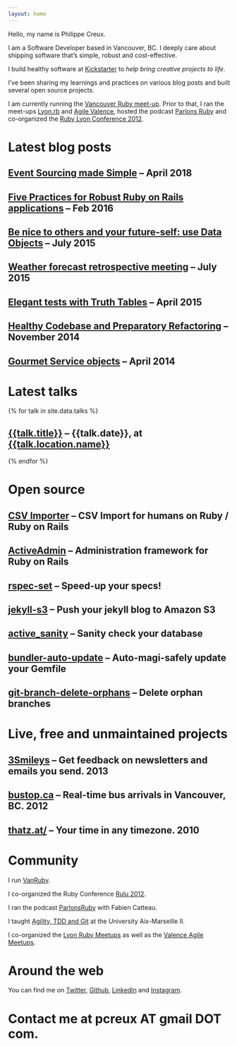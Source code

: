 ```yaml
---
layout: home
---
```


Hello, my name is Philippe Creux.

I am a Software Developer based in Vancouver, BC. I deeply care about shipping software that’s simple, robust and cost-effective.

I build healthy software at [Kickstarter](https://www.kickstarter.com) to *help bring creative projects to life*.

I’ve been sharing my learnings and practices on various blog posts and built several open source projects.

I am currently running the [Vancouver Ruby meet-up](http://vanruby.org). Prior to that, I ran the meet-ups [Lyon.rb](http://lyonrb.fr) and [Agile Valence](http://groupspaces.com/CARAValence), hosted the podcast [Parlons Ruby](http://parlonsruby.com) and co-organized the [Ruby Lyon Conference 2012](http://2012.rulu.eu).


# Latest blog posts

## [Event Sourcing made Simple](https://kickstarter.engineering/event-sourcing-made-simple-4a2625113224) – April 2018

## [Five Practices for Robust Ruby on Rails applications](http://brewhouse.io/2016/02/26/five-practices-for-robust-ruby-on-rails-applications.html) – Feb 2016

## [Be nice to others and your future-self: use Data Objects](http://brewhouse.io/2015/07/31/be-nice-to-others-and-your-future-self-use-data-objects.html) – July 2015

## [Weather forecast retrospective meeting](http://brewhouse.io/blog/2015/07/07/weather-forecast-retrospective-meeting.html) – July 2015

## [Elegant tests with Truth Tables](http://brewhouse.io/blog/2015/04/13/elegant-tests-with-truth-tables.html) – April 2015

## [Healthy Codebase and Preparatory Refactoring](http://brewhouse.io/blog/2014/11/10/healthy-codebase-and-preparatory-refactoring.html) – November 2014

## [Gourmet Service objects](http://brewhouse.io/blog/2014/04/30/gourmet-service-objects.html) – April 2014

# Latest talks

{% for talk in site.data.talks %}

## [{{talk.title}}]({{talk.url}}) – {{talk.date}}, at [{{talk.location.name}}]({{talk.location.url}})

{% endfor %}

# Open source

## [CSV Importer](https://github.com/pcreux/csv-importer) – CSV Import for humans on Ruby / Ruby on Rails

## [ActiveAdmin](http://activeadmin.info) – Administration framework for Ruby on Rails

## [rspec-set](https://github.com/pcreux/rspec-set) – Speed-up your specs!

## [jekyll-s3](https://github.com/laurilehmijoki/s3_website) – Push your jekyll blog to Amazon S3

## [active_sanity](https://github.com/pcreux/active_sanity) – Sanity check your database

## [bundler-auto-update](https://github.com/pcreux/bundler-auto-update) – Auto-magi-safely update your Gemfile

## [git-branch-delete-orphans](https://github.com/pcreux/git-branch-delete-orphans) – Delete orphan branches

# Live, free and unmaintained projects

## [3Smileys](http://3smileys.com/) – Get feedback on newsletters and emails you send. 2013

## [bustop.ca](http://bustop.ca/) – Real-time bus arrivals in Vancouver, BC. 2012

## [thatz.at/](http://thatz.at/) – Your time in any timezone. 2010

# Community

I run [VanRuby](http://vanruby.org).

I co-organized the Ruby Conference [Rulu 2012](http://2012.rulu.eu).

I ran the podcast [ParlonsRuby](http://parlonsruby.com) with Fabien Catteau.

I taught [Agility, TDD and Git](https://speakerdeck.com/search?q=Philippe+Creux+IUT) at the University Aix-Marseille II.

I co-organized the [Lyon Ruby Meetups](http://lyonrb.fr) as well as the
[Valence Agile Meetups](http://groupspaces.com/CARAValence).

# Around the web

You can find me on [Twitter](http://twitter.com/pcreux), [Github](http://github.com/pcreux), [LinkedIn](http://linkedin.com/in/pcreux) and [Instagram](https://www.instagram.com/pcreux).

# Contact me at pcreux AT gmail DOT com.

